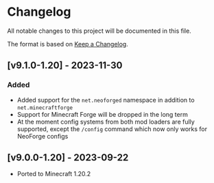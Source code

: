 # Changelog
All notable changes to this project will be documented in this file.

The format is based on [Keep a Changelog].

## [v9.1.0-1.20] - 2023-11-30
### Added
- Added support for the `net.neoforged` namespace in addition to `net.minecraftforge`
- Support for Minecraft Forge will be dropped in the long term
- At the moment config systems from both mod loaders are fully supported, except the `/config` command which now only works for NeoForge configs

## [v9.0.0-1.20] - 2023-09-22
- Ported to Minecraft 1.20.2

[Keep a Changelog]: https://keepachangelog.com/en/1.0.0/
